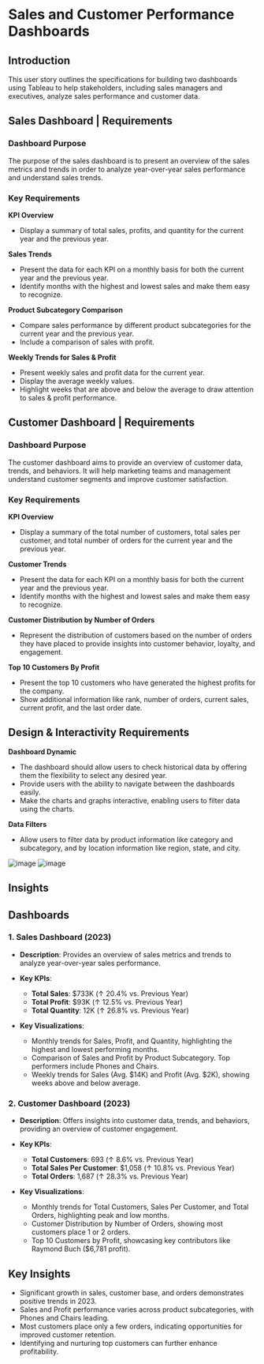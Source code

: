 # Sales and Customer Performance Dashboards

## Introduction
This user story outlines the specifications for building two dashboards using Tableau to help stakeholders, including sales managers and executives, analyze sales performance and customer data.

## Sales Dashboard | Requirements

### Dashboard Purpose
The purpose of the sales dashboard is to present an overview of the sales metrics and trends in order to analyze year-over-year sales performance and understand sales trends.

### Key Requirements

**KPI Overview**
- Display a summary of total sales, profits, and quantity for the current year and the previous year.

**Sales Trends**
- Present the data for each KPI on a monthly basis for both the current year and the previous year.
- Identify months with the highest and lowest sales and make them easy to recognize.

**Product Subcategory Comparison**
- Compare sales performance by different product subcategories for the current year and the previous year.
- Include a comparison of sales with profit.

**Weekly Trends for Sales & Profit**
- Present weekly sales and profit data for the current year.
- Display the average weekly values.
- Highlight weeks that are above and below the average to draw attention to sales & profit performance.

## Customer Dashboard | Requirements

### Dashboard Purpose
The customer dashboard aims to provide an overview of customer data, trends, and behaviors. It will help marketing teams and management understand customer segments and improve customer satisfaction.

### Key Requirements

**KPI Overview**
- Display a summary of the total number of customers, total sales per customer, and total number of orders for the current year and the previous year.

**Customer Trends**
- Present the data for each KPI on a monthly basis for both the current year and the previous year.
- Identify months with the highest and lowest sales and make them easy to recognize.

**Customer Distribution by Number of Orders**
- Represent the distribution of customers based on the number of orders they have placed to provide insights into customer behavior, loyalty, and engagement.

**Top 10 Customers By Profit**
- Present the top 10 customers who have generated the highest profits for the company.
- Show additional information like rank, number of orders, current sales, current profit, and the last order date.

## Design & Interactivity Requirements

**Dashboard Dynamic**
- The dashboard should allow users to check historical data by offering them the flexibility to select any desired year.
- Provide users with the ability to navigate between the dashboards easily.
- Make the charts and graphs interactive, enabling users to filter data using the charts.

**Data Filters**
- Allow users to filter data by product information like category and subcategory, and by location information like region, state, and city.

![image](https://github.com/user-attachments/assets/a048eaf3-b614-4229-8abe-c7f4efbdedff)
![image](https://github.com/user-attachments/assets/d9b394bc-e200-4877-be00-083671fcc898)

## Insights

## Dashboards

### 1. Sales Dashboard (2023)

*   **Description**: Provides an overview of sales metrics and trends to analyze year-over-year sales performance.

*   **Key KPIs**:
    *   **Total Sales**: $733K (↑ 20.4% vs. Previous Year)
    *   **Total Profit**: $93K (↑ 12.5% vs. Previous Year)
    *   **Total Quantity**: 12K (↑ 26.8% vs. Previous Year)

*   **Key Visualizations**:
    *   Monthly trends for Sales, Profit, and Quantity, highlighting the highest and lowest performing months.
    *   Comparison of Sales and Profit by Product Subcategory. Top performers include Phones and Chairs.
    *   Weekly trends for Sales (Avg. $14K) and Profit (Avg. $2K), showing weeks above and below average.

### 2. Customer Dashboard (2023)

*   **Description**: Offers insights into customer data, trends, and behaviors, providing an overview of customer engagement.

*   **Key KPIs**:
    *   **Total Customers**: 693 (↑ 8.6% vs. Previous Year)
    *   **Total Sales Per Customer**: $1,058 (↑ 10.8% vs. Previous Year)
    *   **Total Orders**: 1,687 (↑ 28.3% vs. Previous Year)

*   **Key Visualizations**:
    *   Monthly trends for Total Customers, Sales Per Customer, and Total Orders, highlighting peak and low months.
    *   Customer Distribution by Number of Orders, showing most customers place 1 or 2 orders.
    *   Top 10 Customers by Profit, showcasing key contributors like Raymond Buch ($6,781 profit).

## Key Insights

*   Significant growth in sales, customer base, and orders demonstrates positive trends in 2023.
*   Sales and Profit performance varies across product subcategories, with Phones and Chairs leading.
*   Most customers place only a few orders, indicating opportunities for improved customer retention.
*   Identifying and nurturing top customers can further enhance profitability.
